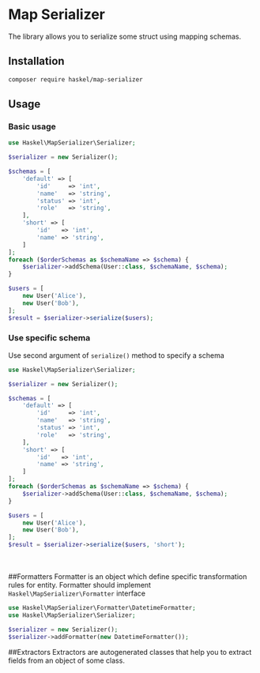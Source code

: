 Map Serializer
==================

The library allows you to serialize some struct using mapping schemas.

## Installation
```bash
composer require haskel/map-serializer
```

## Usage
### Basic usage
```php
use Haskel\MapSerializer\Serializer;

$serializer = new Serializer();

$schemas = [
    'default' => [
        'id'     => 'int',
        'name'   => 'string',
        'status' => 'int',
        'role'   => 'string',
    ],
    'short' => [
        'id'   => 'int',
        'name' => 'string',
    ]
];
foreach ($orderSchemas as $schemaName => $schema) {
    $serializer->addSchema(User::class, $schemaName, $schema);
}

$users = [
    new User('Alice'),
    new User('Bob'),
];
$result = $serializer->serialize($users);

```

### Use specific schema
Use second argument of `serialize()` method to specify a schema
```php
use Haskel\MapSerializer\Serializer;

$serializer = new Serializer();

$schemas = [
    'default' => [
        'id'     => 'int',
        'name'   => 'string',
        'status' => 'int',
        'role'   => 'string',
    ],
    'short' => [
        'id'   => 'int',
        'name' => 'string',
    ]
];
foreach ($orderSchemas as $schemaName => $schema) {
    $serializer->addSchema(User::class, $schemaName, $schema);
}

$users = [
    new User('Alice'),
    new User('Bob'),
];
$result = $serializer->serialize($users, 'short');

```


<br><br>
##Formatters
Formatter is an object which define specific transformation rules for entity. 
Formatter should implement `Haskel\MapSerializer\Formatter` interface

```php
use Haskel\MapSerializer\Formatter\DatetimeFormatter;
use Haskel\MapSerializer\Serializer;

$serializer = new Serializer();
$serializer->addFormatter(new DatetimeFormatter());
```


##Extractors
Extractors are autogenerated classes that help you to extract fields from an object of some class.
